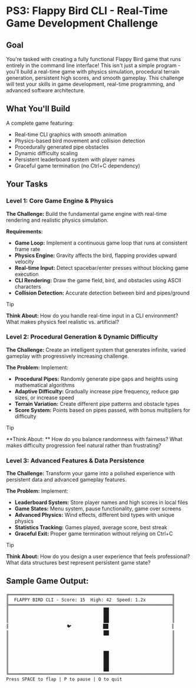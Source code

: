 # PS3: Flappy Bird CLI - Real-Time Game Development Challenge

## Goal
You're tasked with creating a fully functional Flappy Bird game that runs entirely in the command line interface! This isn't just a simple program - you'll build a real-time game with physics simulation, procedural terrain generation, persistent high scores, and smooth gameplay. This challenge will test your skills in game development, real-time programming, and advanced software architecture.

## What You'll Build
A complete game featuring:
- Real-time CLI graphics with smooth animation
- Physics-based bird movement and collision detection
- Procedurally generated pipe obstacles
- Dynamic difficulty scaling
- Persistent leaderboard system with player names
- Graceful game termination (no Ctrl+C dependency)

## Your Tasks

### Level 1: Core Game Engine & Physics
**The Challenge:** Build the fundamental game engine with real-time rendering and realistic physics simulation.

**Requirements:**
- **Game Loop:** Implement a continuous game loop that runs at consistent frame rate
- **Physics Engine:** Gravity affects the bird, flapping provides upward velocity
- **Real-time Input:** Detect spacebar/enter presses without blocking game execution
- **CLI Rendering:** Draw the game field, bird, and obstacles using ASCII characters
- **Collision Detection:** Accurate detection between bird and pipes/ground

> [!TIP]
> **Think About:**
> How do you handle real-time input in a CLI environment? What makes physics feel realistic vs. artificial?

### Level 2: Procedural Generation & Dynamic Difficulty
**The Challenge:** Create an intelligent system that generates infinite, varied gameplay with progressively increasing challenge.

**The Problem:** Implement:
- **Procedural Pipes:** Randomly generate pipe gaps and heights using mathematical algorithms
- **Adaptive Difficulty:** Gradually increase pipe frequency, reduce gap sizes, or increase speed
- **Terrain Variation:** Create different pipe patterns and obstacle types
- **Score System:** Points based on pipes passed, with bonus multipliers for difficulty

> [!TIP]
> **Think About:
> ** How do you balance randomness with fairness? What makes difficulty progression feel natural rather than frustrating?

### Level 3: Advanced Features & Data Persistence
**The Challenge:** Transform your game into a polished experience with persistent data and advanced gameplay features.

**The Problem:** Implement:
- **Leaderboard System:** Store player names and high scores in local files
- **Game States:** Menu system, pause functionality, game over screens
- **Advanced Physics:** Wind effects, different bird types with unique physics
- **Statistics Tracking:** Games played, average score, best streak
- **Graceful Exit:** Proper game termination without relying on Ctrl+C

> [!TIP]
> **Think About:** 
> How do you design a user experience that feels professional? What data structures best represent persistent game state?


## Sample Game Output:
```
╔══════════════════════════════════════════════════════════════╗
║  FLAPPY BIRD CLI - Score: 15  High: 42  Speed: 1.2x          ║
╠══════════════════════════════════════════════════════════════╣
║                                    ██                        ║
║                                    ██                        ║
║                                    ██                        ║
║                      🐦            ██                        ║
║                                    ██                        ║
║                                                              ║
║                                                              ║
║                                                              ║
║                                    ██                        ║
║                                    ██                        ║
║                                    ██                        ║
║                                    ██                        ║
╚══════════════════════════════════════════════════════════════╝
Press SPACE to flap | P to pause | Q to quit
```



